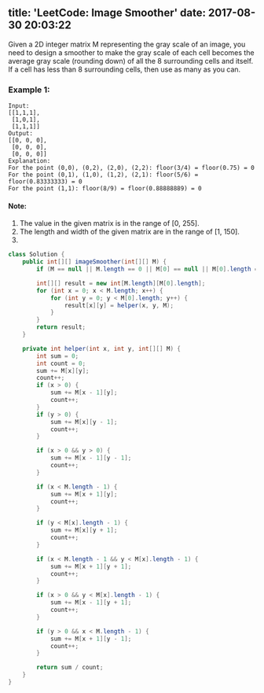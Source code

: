 title: 'LeetCode: Image Smoother'
date: 2017-08-30 20:03:22
---

Given a 2D integer matrix M representing the gray scale of an image, you need to design a smoother to make the gray scale of each cell becomes the average gray scale (rounding down) of all the 8 surrounding cells and itself. If a cell has less than 8 surrounding cells, then use as many as you can.

### Example 1:
```
Input:
[[1,1,1],
 [1,0,1],
 [1,1,1]]
Output:
[[0, 0, 0],
 [0, 0, 0],
 [0, 0, 0]]
Explanation:
For the point (0,0), (0,2), (2,0), (2,2): floor(3/4) = floor(0.75) = 0
For the point (0,1), (1,0), (1,2), (2,1): floor(5/6) = floor(0.83333333) = 0
For the point (1,1): floor(8/9) = floor(0.88888889) = 0
```
#### Note:
1. The value in the given matrix is in the range of [0, 255].
2. The length and width of the given matrix are in the range of [1, 150].
3.
```java
class Solution {
    public int[][] imageSmoother(int[][] M) {
        if (M == null || M.length == 0 || M[0] == null || M[0].length == 0) return new int[0][0];

        int[][] result = new int[M.length][M[0].length];
        for (int x = 0; x < M.length; x++) {
            for (int y = 0; y < M[0].length; y++) {
                result[x][y] = helper(x, y, M);
            }
        }
        return result;
    }

    private int helper(int x, int y, int[][] M) {
        int sum = 0;
        int count = 0;
        sum += M[x][y];
        count++;
        if (x > 0) {
            sum += M[x - 1][y];
            count++;
        }
        if (y > 0) {
            sum += M[x][y - 1];
            count++;
        }

        if (x > 0 && y > 0) {
            sum += M[x - 1][y - 1];
            count++;
        }

        if (x < M.length - 1) {
            sum += M[x + 1][y];
            count++;
        }

        if (y < M[x].length - 1) {
            sum += M[x][y + 1];
            count++;
        }

        if (x < M.length - 1 && y < M[x].length - 1) {
            sum += M[x + 1][y + 1];
            count++;
        }

        if (x > 0 && y < M[x].length - 1) {
            sum += M[x - 1][y + 1];
            count++;
        }

        if (y > 0 && x < M.length - 1) {
            sum += M[x + 1][y - 1];
            count++;
        }

        return sum / count;
    }
}
```
